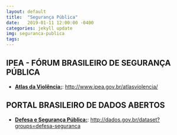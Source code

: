 ```yaml
---
layout: default
title:  "Segurança Pública"
date:   2019-01-11 12:00:00 -0400
categories: jekyll update
img: seguranca-publica
tags:
---
```


## IPEA - FÓRUM BRASILEIRO DE SEGURANÇA PÚBLICA

-   **[Atlas da Violência:](http://www.ipea.gov.br/atlasviolencia/)**: http://www.ipea.gov.br/atlasviolencia/

## PORTAL BRASILEIRO DE DADOS ABERTOS

-   **[Defesa e Segurança Pública:](http://dados.gov.br/dataset?groups=defesa-seguranca)**: http://dados.gov.br/dataset?groups=defesa-seguranca

